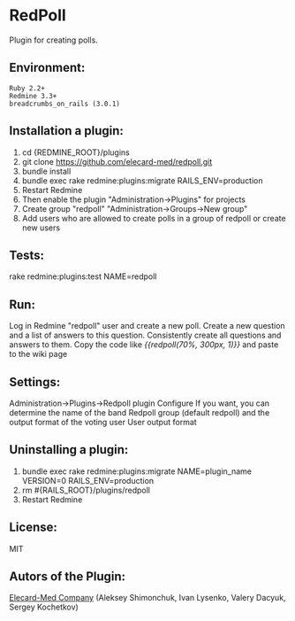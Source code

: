 # RedPoll

Plugin for creating polls.

## Environment:
```
Ruby 2.2+
Redmine 3.3+
breadcrumbs_on_rails (3.0.1)
```

## Installation a plugin:
 1. cd {REDMINE_ROOT}/plugins
 2. git clone https://github.com/elecard-med/redpoll.git
 3. bundle install
 5. bundle exec rake redmine:plugins:migrate RAILS_ENV=production
 6. Restart Redmine
 7. Then enable the plugin "Administration->Plugins" for projects
 8. Create group "redpoll" "Administration->Groups->New group"
 9. Add users who are allowed to create polls in a group of redpoll or create new users

## Tests:
 rake redmine:plugins:test NAME=redpoll

## Run:
Log in Redmine "redpoll" user and create a new poll.
Create a new question and a list of answers to this question.
Consistently create all questions and answers to them.
Copy the code like *{{redpoll(70%, 300px, 1)}}* and paste to the wiki page

## Settings:
Administration->Plugins->Redpoll plugin Configure
If you want, you can determine the name of the band Redpoll group (default redpoll)
and the output format of the voting user
User output format

## Uninstalling a plugin:
  1. bundle exec rake redmine:plugins:migrate NAME=plugin_name VERSION=0 RAILS_ENV=production
  2. rm #{RAILS_ROOT}/plugins/redpoll
  3. Restart Redmine

## License:

MIT

## Autors of the Plugin:
[Elecard-Med Company](https://em70.ru/) (Aleksey Shimonchuk, Ivan Lysenko, Valery Dacyuk, Sergey Kochetkov)